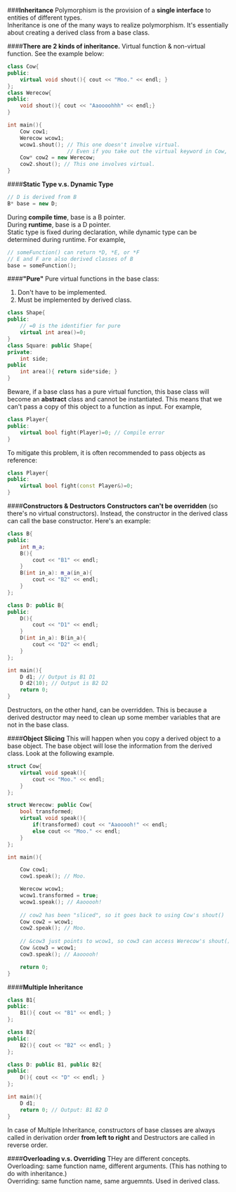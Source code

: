 ###**Inheritance**
Polymorphism is the provision of a **single interface** to entities of different types.  
Inheritance is one of the many ways to realize polymorphism. It's essentially about creating a derived class from a base class.

####**There are 2 kinds of inheritance.**
Virtual function & non-virtual function. See the example below:
```cpp
class Cow{
public:
	virtual void shout(){ cout << "Moo." << endl; }
};
class Werecow{
public:
	void shout(){ cout << "Aaoooohhh" << endl;}
}

int main(){
	Cow cow1;
	Werecow wcow1;
	wcow1.shout(); // This one doesn't involve virtual. 
	               // Even if you take out the virtual keyword in Cow,  it would still work.
	Cow* cow2 = new Werecow;
	cow2.shout(); // This one involves virtual. 	
}
```
####**Static Type v.s. Dynamic Type**
```cpp
// D is derived from B
B* base = new D;
```
During **compile time**, base is a B pointer.  
During **runtime**, base is a D pointer.  
Static type is fixed during declaration, while dynamic type can be determined during runtime. For example,
```cpp
// someFunction() can return *D, *E, or *F
// E and F are also derived classes of B
base = someFunction();
```

####**"Pure"**
Pure virtual functions in the base class:  
1. Don't have to be implemented.  
2. Must be implemented by derived class.  
```cpp
class Shape{
public:
	// =0 is the identifier for pure
	virtual int area()=0;
}
class Square: public Shape{
private:
	int side;
public
	int area(){ return side*side; }
}
```
Beware, if a base class has a pure virtual function, this base class will become an **abstract** class and cannot be instantiated. This means that we can't pass a copy of this object to a function as input. For example,
```cpp
class Player{
public:
	virtual bool fight(Player)=0; // Compile error
}
```
To mitigate this problem, it is often recommended to pass objects as reference:
```cpp
class Player{
public:
	virtual bool fight(const Player&)=0;
}
```
####**Constructors & Destructors**
**Constructors can't be overridden** (so there's no virtual constructors). Instead, the constructor in the derived class can call the base constructor. Here's an example:
```cpp
class B{
public:
    int m_a;
    B(){
        cout << "B1" << endl;
    }
    B(int in_a): m_a(in_a){
        cout << "B2" << endl;
    }
};

class D: public B{
public:
    D(){
        cout << "D1" << endl;
    }
    D(int in_a): B(in_a){
        cout << "D2" << endl;
    }
};

int main(){
    D d1; // Output is B1 D1
    D d2(10); // Output is B2 D2
    return 0;
}
```
Destructors, on the other hand, can be overridden. This is because a derived destructor may need to clean up some member variables that are not in the base class.

####**Object Slicing**
This will happen when you copy a derived object to a base object. The base object will lose the information from the derived class. Look at the following example.
```cpp
struct Cow{
    virtual void speak(){
        cout << "Moo." << endl;
    }
};

struct Werecow: public Cow{
    bool transformed;
    virtual void speak(){
        if(transformed) cout << "Aaooooh!" << endl;
        else cout << "Moo." << endl;
    }
};

int main(){

    Cow cow1;
    cow1.speak(); // Moo.

    Werecow wcow1;
    wcow1.transformed = true;
    wcow1.speak(); // Aaooooh!
	
    // cow2 has been "sliced", so it goes back to using Cow's shout()
    Cow cow2 = wcow1;
    cow2.speak(); // Moo.
    
    // &cow3 just points to wcow1, so cow3 can access Werecow's shout() during runtime 
    Cow &cow3 = wcow1;
    cow3.speak(); // Aaooooh!

    return 0;
}
```
####**Multiple Inheritance**
```cpp
class B1{
public:
    B1(){ cout << "B1" << endl; }
};

class B2{
public:
    B2(){ cout << "B2" << endl; }
};

class D: public B1, public B2{
public:
    D(){ cout << "D" << endl; }
};

int main(){
    D d1;
    return 0; // Output: B1 B2 D
}
```
In case of Multiple Inheritance, constructors of base classes are always called in derivation order **from left to right** and Destructors are called in reverse order.

####**Overloading v.s. Overriding**
THey are different concepts.  
Overloading: same function name, different arguments. (This has nothing to do with inheritance.)  
Overriding: same function name, same arguemnts. Used in derived class.  
